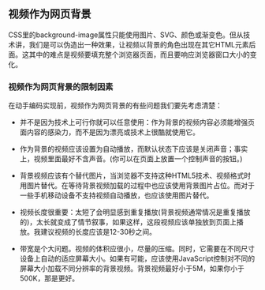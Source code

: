 ## 视频作为网页背景
CSS里的background-image属性只能使用图片、SVG、颜色或渐变色。但从技术讲，我们是可以伪造出一种效果，让视频以背景的角色出现在其它HTML元素后面。这其中的难点是视频要填充整个浏览器页面，而且要响应浏览器窗口大小的变化。

### 视频作为网页背景的限制因素

在动手编码实现前，视频作为网页背景的有些问题我们要先考虑清楚：

- 并不是因为技术上可行你就可以任意使用：作为背景的视频内容必须能增强页面内容的感染力，而不是因为漂亮或技术上很酷就使用它。

- 作为背景的视频应该设置为自动播放，而默认状态下应该是关闭声音；事实上，视频里面最好不含声音。(你可以在页面上放置一个控制声音的按钮。)

- 背景视频应该有个替代图片，当浏览器不支持这种HTML5技术、视频格式时用图片替代。在等待背景视频加载的过程中也应该使用背景图片占位。而对于一些手机移动设备不支持视频自动播放，也应该使用图片替代。

- 视频长度很重要：太短了会明显感到重复播放(背景视频通常情况是重复播放的)，太长就变成了情节叙事，如果这样，这段视频应该单独放到页面上播放。我建议视频的长度应该是12-30秒之间。

- 带宽是个大问题。视频的体积应很小，尽量的压缩。同时，它需要在不同尺寸设备上自动的适应屏幕大小。如果有可能，应该使用JavaScript控制对不同的屏幕大小加载不同分辨率的背景视频。背景视频最好小于5M，如果你小于500K，那是更好。


